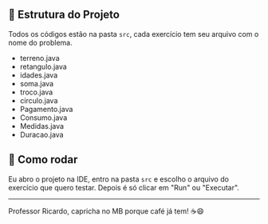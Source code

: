 ## 📁 Estrutura do Projeto

Todos os códigos estão na pasta `src`, cada exercício tem seu arquivo com o nome do problema.

- terreno.java
- retangulo.java
- idades.java
- soma.java
- troco.java
- circulo.java
- Pagamento.java
- Consumo.java
- Medidas.java
- Duracao.java

## 🚀 Como rodar

Eu abro o projeto na IDE, entro na pasta `src` e escolho o arquivo do exercício que quero testar. Depois é só clicar em "Run" ou "Executar".

---

Professor Ricardo, capricha no MB porque café já tem! ☕😄

